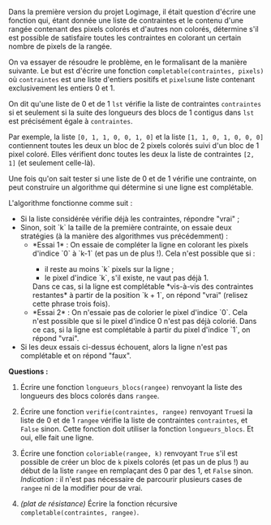 Dans la première version du projet Logimage, il était question d'écrire une
fonction qui, étant donnée une liste de contraintes et le contenu d'une rangée
contenant des pixels colorés et d'autres non colorés, 
détermine s'il est possible de satisfaire toutes les contraintes en colorant
un certain nombre de pixels de la rangée.

On va essayer de résoudre le problème, en le formalisant de la manière
suivante. Le but est d'écrire une fonction 
`completable(contraintes, pixels)` où `contraintes` est une liste 
d'entiers positifs et `pixels`une liste
contenant exclusivement les entiers 0 et 1.

On dit qu'une liste de 0 et de 1 `lst` vérifie la liste de contraintes
`contraintes` si et seulement si la suite des longueurs des blocs de 1 contigus
dans `lst` est précisément égale à `contraintes`. 

Par exemple, la liste `[0, 1, 1, 0, 0, 1, 0]` 
et la liste `[1, 1, 0, 1, 0, 0, 0]`
contiennent toutes les deux un bloc de 2 pixels colorés suivi d'un bloc de 1
pixel coloré. Elles vérifient donc toutes les deux la liste de contraintes 
`[2, 1]` (et seulement celle-là).

Une fois qu'on sait tester si une liste de 0 et de 1 vérifie une contrainte,
on peut construire un algorithme qui détermine si une ligne est complétable.
 
L'algorithme fonctionne comme suit :

<ul>
<li> Si la liste considérée vérifie déjà les contraintes, répondre "vrai" ;
<li> Sinon, soit `k` la taille de la première contrainte, on essaie deux
 stratégies (à la manière des algorithmes vus précédemment) :
    <ul>
    <li> <div>*Essai 1* : On essaie de compléter la ligne en colorant les pixels
    d'indice
     `0` à `k-1` (et pas un de plus !). Cela n'est possible que si :
        <ul>
        <li> il reste au moins `k` pixels sur la ligne ;
        <li> le pixel d'indice `k`, s'il existe, ne vaut pas déjà 1.
        </ul>
      Dans ce cas, si la ligne est complétable *vis-à-vis des contraintes 
      restantes* à partir de la position `k + 1`, on répond "vrai" 
      (relisez cette phrase trois fois).</div>
    <li> *Essai 2* : On n'essaie pas de colorier le pixel d'indice `0`. 
      Cela n'est possible que si le pixel d'indice 0 n'est pas déjà colorié.  
      Dans ce cas, si la ligne est complétable à partir du pixel d'indice `1`, 
      on répond "vrai".
    </ul>
<li> Si les deux essais ci-dessus échouent, alors la ligne n'est pas complétable
  et on répond "faux".
</ul>
  
**Questions :**

1. Écrire une fonction `longueurs_blocs(rangee)` renvoyant la
 liste des longueurs des blocs colorés dans `rangee`. 

2. Écrire une fonction `verifie(contraintes, rangee)` renvoyant `True`si la
   liste de 0 et de 1 `rangee` vérifie la liste de contraintes `contraintes`,
   et `False` sinon. Cette fonction doit utiliser la fonction 
   `longueurs_blocs`. Et oui, elle fait une ligne.
   
3. Écrire une fonction `coloriable(rangee, k)` renvoyant `True` s'il est
   possible de créer un bloc de `k` pixels colorés (et pas un de plus !) 
   au début de la liste `rangee` en remplaçant des 0 par des 1, et `False` 
   sinon. *Indication* : il n'est pas nécessaire de parcourir plusieurs cases de
   `rangee` ni de la modifier pour de vrai.

4. *(plat de résistance)* Écrire la fonction récursive 
   `completable(contraintes, rangee)`. 

